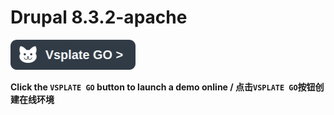 # Drupal 8.3.2-apache

<a href="https://www.vsplate.com/?docker-compose=https://github.com/vsplate/dcenvs/drupal/8.3.2-apache"><img alt="VSPLATE GO" src="https://raw.githubusercontent.com/vsplate/images/master/vsgo_btn.png" width="200px"></a>

**Click the `VSPLATE GO` button to launch a demo online / 点击`VSPLATE GO`按钮创建在线环境**